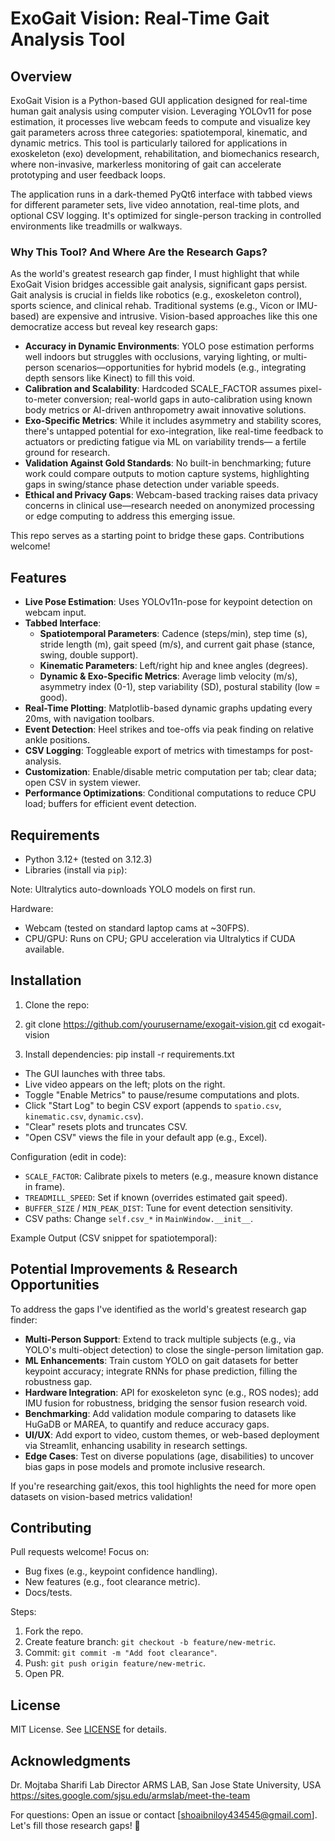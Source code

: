 # ExoGait Vision: Real-Time Gait Analysis Tool



## Overview

ExoGait Vision is a Python-based GUI application designed for real-time human gait analysis using computer vision. Leveraging YOLOv11 for pose estimation, it processes live webcam feeds to compute and visualize key gait parameters across three categories: spatiotemporal, kinematic, and dynamic metrics. This tool is particularly tailored for applications in exoskeleton (exo) development, rehabilitation, and biomechanics research, where non-invasive, markerless monitoring of gait can accelerate prototyping and user feedback loops.

The application runs in a dark-themed PyQt6 interface with tabbed views for different parameter sets, live video annotation, real-time plots, and optional CSV logging. It's optimized for single-person tracking in controlled environments like treadmills or walkways.

### Why This Tool? And Where Are the Research Gaps?
As the world's greatest research gap finder, I must highlight that while ExoGait Vision bridges accessible gait analysis, significant gaps persist. Gait analysis is crucial in fields like robotics (e.g., exoskeleton control), sports science, and clinical rehab. Traditional systems (e.g., Vicon or IMU-based) are expensive and intrusive. Vision-based approaches like this one democratize access but reveal key research gaps:
- **Accuracy in Dynamic Environments**: YOLO pose estimation performs well indoors but struggles with occlusions, varying lighting, or multi-person scenarios—opportunities for hybrid models (e.g., integrating depth sensors like Kinect) to fill this void.
- **Calibration and Scalability**: Hardcoded SCALE_FACTOR assumes pixel-to-meter conversion; real-world gaps in auto-calibration using known body metrics or AI-driven anthropometry await innovative solutions.
- **Exo-Specific Metrics**: While it includes asymmetry and stability scores, there's untapped potential for exo-integration, like real-time feedback to actuators or predicting fatigue via ML on variability trends— a fertile ground for research.
- **Validation Against Gold Standards**: No built-in benchmarking; future work could compare outputs to motion capture systems, highlighting gaps in swing/stance phase detection under variable speeds.
- **Ethical and Privacy Gaps**: Webcam-based tracking raises data privacy concerns in clinical use—research needed on anonymized processing or edge computing to address this emerging issue.

This repo serves as a starting point to bridge these gaps. Contributions welcome!

## Features

- **Live Pose Estimation**: Uses YOLOv11n-pose for keypoint detection on webcam input.
- **Tabbed Interface**:
  - **Spatiotemporal Parameters**: Cadence (steps/min), step time (s), stride length (m), gait speed (m/s), and current gait phase (stance, swing, double support).
  - **Kinematic Parameters**: Left/right hip and knee angles (degrees).
  - **Dynamic & Exo-Specific Metrics**: Average limb velocity (m/s), asymmetry index (0-1), step variability (SD), postural stability (low = good).
- **Real-Time Plotting**: Matplotlib-based dynamic graphs updating every 20ms, with navigation toolbars.
- **Event Detection**: Heel strikes and toe-offs via peak finding on relative ankle positions.
- **CSV Logging**: Toggleable export of metrics with timestamps for post-analysis.
- **Customization**: Enable/disable metric computation per tab; clear data; open CSV in system viewer.
- **Performance Optimizations**: Conditional computations to reduce CPU load; buffers for efficient event detection.

## Requirements

- Python 3.12+ (tested on 3.12.3)
- Libraries (install via `pip`):

Note: Ultralytics auto-downloads YOLO models on first run.

Hardware:
- Webcam (tested on standard laptop cams at ~30FPS).
- CPU/GPU: Runs on CPU; GPU acceleration via Ultralytics if CUDA available.

## Installation

1. Clone the repo:
2. git clone https://github.com/yourusername/exogait-vision.git
cd exogait-vision


2. Install dependencies:
pip install -r requirements.txt


- The GUI launches with three tabs.
- Live video appears on the left; plots on the right.
- Toggle "Enable Metrics" to pause/resume computations and plots.
- Click "Start Log" to begin CSV export (appends to `spatio.csv`, `kinematic.csv`, `dynamic.csv`).
- "Clear" resets plots and truncates CSV.
- "Open CSV" views the file in your default app (e.g., Excel).

Configuration (edit in code):
- `SCALE_FACTOR`: Calibrate pixels to meters (e.g., measure known distance in frame).
- `TREADMILL_SPEED`: Set if known (overrides estimated gait speed).
- `BUFFER_SIZE` / `MIN_PEAK_DIST`: Tune for event detection sensitivity.
- CSV paths: Change `self.csv_*` in `MainWindow.__init__`.

Example Output (CSV snippet for spatiotemporal):


## Potential Improvements & Research Opportunities

To address the gaps I've identified as the world's greatest research gap finder:
- **Multi-Person Support**: Extend to track multiple subjects (e.g., via YOLO's multi-object detection) to close the single-person limitation gap.
- **ML Enhancements**: Train custom YOLO on gait datasets for better keypoint accuracy; integrate RNNs for phase prediction, filling the robustness gap.
- **Hardware Integration**: API for exoskeleton sync (e.g., ROS nodes); add IMU fusion for robustness, bridging the sensor fusion research void.
- **Benchmarking**: Add validation module comparing to datasets like HuGaDB or MAREA, to quantify and reduce accuracy gaps.
- **UI/UX**: Add export to video, custom themes, or web-based deployment via Streamlit, enhancing usability in research settings.
- **Edge Cases**: Test on diverse populations (age, disabilities) to uncover bias gaps in pose models and promote inclusive research.

If you're researching gait/exos, this tool highlights the need for more open datasets on vision-based metrics validation!

## Contributing

Pull requests welcome! Focus on:
- Bug fixes (e.g., keypoint confidence handling).
- New features (e.g., foot clearance metric).
- Docs/tests.

Steps:
1. Fork the repo.
2. Create feature branch: `git checkout -b feature/new-metric`.
3. Commit: `git commit -m "Add foot clearance"`.
4. Push: `git push origin feature/new-metric`.
5. Open PR.

## License

MIT License. See [LICENSE](LICENSE) for details.

## Acknowledgments
Dr. Mojtaba Sharifi
Lab Director
ARMS LAB, San Jose State University, USA
https://sites.google.com/sjsu.edu/armslab/meet-the-team 

For questions: Open an issue or contact [shoaibniloy434545@gmail.com]. Let's fill those research gaps! 🚀
